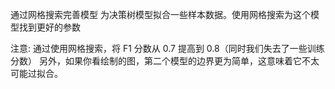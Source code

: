 
通过网格搜索完善模型
为决策树模型拟合一些样本数据。使用网格搜索为这个模型找到更好的参数

 
注意: 通过使用网格搜索，将 F1 分数从 0.7 提高到 0.8（同时我们失去了一些训练分数） 
另外，如果你看绘制的图，第二个模型的边界更为简单，这意味着它不太可能过拟合。





